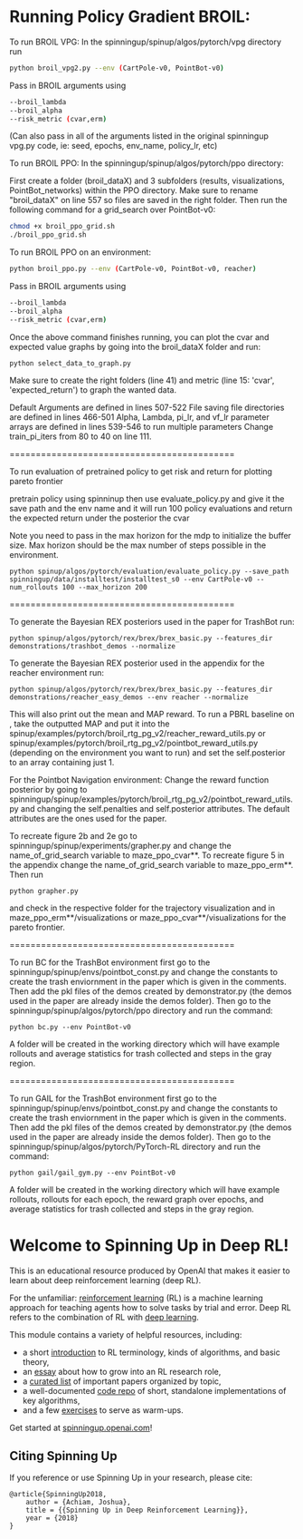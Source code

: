 Running Policy Gradient BROIL:
==================================
To run BROIL VPG:
In the spinningup/spinup/algos/pytorch/vpg directory run
```bash
python broil_vpg2.py --env (CartPole-v0, PointBot-v0)
```
Pass in BROIL arguments using
```bash
--broil_lambda
--broil_alpha
--risk_metric (cvar,erm)
```
(Can also pass in all of the arguments listed in the original spinningup vpg.py code, ie: seed, epochs, env_name, policy_lr, etc)

To run BROIL PPO:
In the spinningup/spinup/algos/pytorch/ppo directory:

First create a folder (broil_dataX) and 3 subfolders (results, visualizations, PointBot_networks) within the PPO directory. Make sure to rename "broil_dataX" on line 557 so files are saved in the right folder. Then run the following command for a grid_search over PointBot-v0:
```bash
chmod +x broil_ppo_grid.sh
./broil_ppo_grid.sh
```
To run BROIL PPO on an environment:
```bash
python broil_ppo.py --env (CartPole-v0, PointBot-v0, reacher)
```
Pass in BROIL arguments using
```bash
--broil_lambda
--broil_alpha
--risk_metric (cvar,erm)
```



Once the above command finishes running, you can plot the cvar and expected value graphs by going into the broil_dataX folder and run:

```
python select_data_to_graph.py
```

Make sure to create the right folders (line 41) and metric (line 15: 'cvar', 'expected_return') to graph the wanted data.




Default Arguments are defined in lines 507-522
File saving file directories are defined in lines 466-501
Alpha, Lambda, pi_lr, and vf_lr parameter arrays are defined in lines 539-546 to run multiple parameters
Change train_pi_iters from 80 to 40 on line 111.

===========================================

To run evaluation of pretrained policy to get risk and return for plotting pareto frontier

pretrain policy using spinninup then use evaluate_policy.py and give it the save path and the env name and it will run 100 policy evaluations and return the expected return under the posterior the cvar

Note you need to pass in the max horizon for the mdp to initialize the buffer size. Max horizon should be the max number of steps possible in the environment.

```
python spinup/algos/pytorch/evaluation/evaluate_policy.py --save_path spinningup/data/installtest/installtest_s0 --env CartPole-v0 --num_rollouts 100 --max_horizon 200
```
===========================================

To generate the Bayesian REX posteriors used in the paper for TrashBot run:

```
python spinup/algos/pytorch/rex/brex/brex_basic.py --features_dir demonstrations/trashbot_demos --normalize
```

To generate the Bayesian REX posterior used in the appendix for the reacher environment run:
```
python spinup/algos/pytorch/rex/brex/brex_basic.py --features_dir demonstrations/reacher_easy_demos --env reacher --normalize
```

This will also print out the mean and MAP reward. To run a PBRL baseline on , take the outputted MAP and put it into the spinup/examples/pytorch/broil_rtg_pg_v2/reacher_reward_utils.py or spinup/examples/pytorch/broil_rtg_pg_v2/pointbot_reward_utils.py (depending on the environment you want to run) and set the self.posterior to an array containing just 1.

For the Pointbot Navigation environment:
Change the reward function posterior by going to spinningup/spinup/examples/pytorch/broil_rtg_pg_v2/pointbot_reward_utils.py and changing the self.penalties and self.posterior attributes. The default attributes are the ones used for the paper.

To recreate figure 2b and 2e go to spinningup/spinup/experiments/grapher.py and change the name_of_grid_search variable to maze_ppo_cvar**. To recreate figure 5 in the appendix change the name_of_grid_search variable to maze_ppo_erm**. Then run 
```
python grapher.py
```
and check in the respective folder for the trajectory visualization and in maze_ppo_erm**/visualizations or maze_ppo_cvar**/visualizations for the pareto frontier.


===========================================

To run BC for the TrashBot environment first go to the spinningup/spinup/envs/pointbot_const.py and change the constants to create the trash enviornment in the paper which is given in the comments. Then add the pkl files of the demos created by demonstrator.py (the demos used in the paper are already inside the demos folder). Then go to the spinningup/spinup/algos/pytorch/ppo directory and run the command:
```
python bc.py --env PointBot-v0
```
A folder will be created in the working directory which will have example rollouts and average statistics for trash collected and steps in the gray region.

===========================================

To run GAIL for the TrashBot environment first go to the spinningup/spinup/envs/pointbot_const.py and change the constants to create the trash enviornment in the paper which is given in the comments. Then add the pkl files of the demos created by demonstrator.py (the demos used in the paper are already inside the demos folder). Then go to the spinningup/spinup/algos/pytorch/PyTorch-RL directory and run the command:
```
python gail/gail_gym.py --env PointBot-v0
```
A folder will be created in the working directory which will have example rollouts, rollouts for each epoch, the reward graph over epochs, and average statistics for trash collected and steps in the gray region.


Welcome to Spinning Up in Deep RL!
==================================

This is an educational resource produced by OpenAI that makes it easier to learn about deep reinforcement learning (deep RL).

For the unfamiliar: [reinforcement learning](https://en.wikipedia.org/wiki/Reinforcement_learning) (RL) is a machine learning approach for teaching agents how to solve tasks by trial and error. Deep RL refers to the combination of RL with [deep learning](http://ufldl.stanford.edu/tutorial/).

This module contains a variety of helpful resources, including:

- a short [introduction](https://spinningup.openai.com/en/latest/spinningup/rl_intro.html) to RL terminology, kinds of algorithms, and basic theory,
- an [essay](https://spinningup.openai.com/en/latest/spinningup/spinningup.html) about how to grow into an RL research role,
- a [curated list](https://spinningup.openai.com/en/latest/spinningup/keypapers.html) of important papers organized by topic,
- a well-documented [code repo](https://github.com/openai/spinningup) of short, standalone implementations of key algorithms,
- and a few [exercises](https://spinningup.openai.com/en/latest/spinningup/exercises.html) to serve as warm-ups.

Get started at [spinningup.openai.com](https://spinningup.openai.com)!


Citing Spinning Up
------------------

If you reference or use Spinning Up in your research, please cite:

```
@article{SpinningUp2018,
    author = {Achiam, Joshua},
    title = {{Spinning Up in Deep Reinforcement Learning}},
    year = {2018}
}
```

